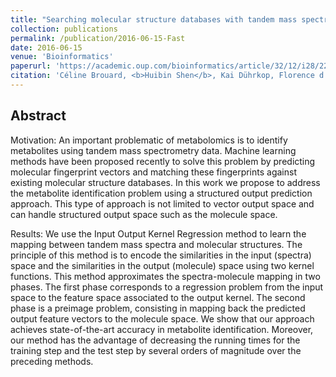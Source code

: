 ```yaml
---
title: "Searching molecular structure databases with tandem mass spectra using CSI: FingerID"
collection: publications
permalink: /publication/2016-06-15-Fast
date: 2016-06-15
venue: 'Bioinformatics'
paperurl: 'https://academic.oup.com/bioinformatics/article/32/12/i28/2288626?login=true'
citation: 'Céline Brouard, <b>Huibin Shen</b>, Kai Dührkop, Florence d'Alché-Buc, Sebastian Böcker, Juho Rousu. (2017). &quot;Fast metabolite identification with input output kernel regression&quot; <i>Bioinformatics</i>'
---
```




## Abstract

Motivation: An important problematic of metabolomics is to identify metabolites using tandem mass spectrometry data. Machine learning methods have been proposed recently to solve this problem by predicting molecular fingerprint vectors and matching these fingerprints against existing molecular structure databases. In this work we propose to address the metabolite identification problem using a structured output prediction approach. This type of approach is not limited to vector output space and can handle structured output space such as the molecule space.

Results: We use the Input Output Kernel Regression method to learn the mapping between tandem mass spectra and molecular structures. The principle of this method is to encode the similarities in the input (spectra) space and the similarities in the output (molecule) space using two kernel functions. This method approximates the spectra-molecule mapping in two phases. The first phase corresponds to a regression problem from the input space to the feature space associated to the output kernel. The second phase is a preimage problem, consisting in mapping back the predicted output feature vectors to the molecule space. We show that our approach achieves state-of-the-art accuracy in metabolite identification. Moreover, our method has the advantage of decreasing the running times for the training step and the test step by several orders of magnitude over the preceding methods.